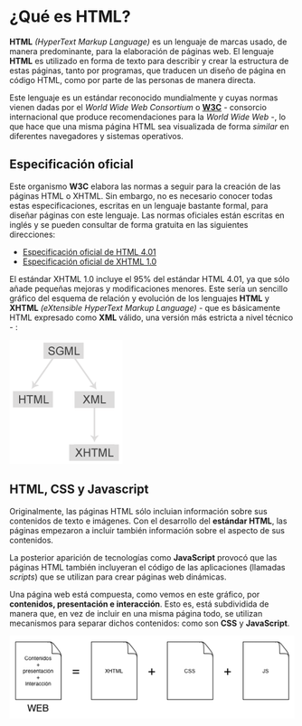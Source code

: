 # ¿Qué es HTML?

**HTML** *(HyperText Markup Language)* es un lenguaje de marcas usado, de manera predominante, para la elaboración de páginas web. El lenguaje **HTML** es utilizado en forma de texto para describir y crear la estructura de estas páginas, tanto por programas, que traducen un diseño de página en código HTML, como por parte de las personas de manera directa.

Este lenguaje es un estándar reconocido mundialmente y cuyas normas vienen dadas por el *World Wide Web Consortium* o [**W3C**](http://www.w3.org/) - consorcio internacional que produce recomendaciones para la *World Wide Web* -, lo que hace que una misma página HTML sea visualizada de forma *similar* en diferentes navegadores y sistemas operativos.

## Especificación oficial

Este organismo **W3C** elabora las normas a seguir para la creación de las páginas HTML o XHTML. Sin embargo, no es necesario conocer todas estas especificaciones, escritas en un lenguaje bastante formal, para diseñar páginas con este lenguaje.  Las normas oficiales están escritas en inglés y se pueden consultar de forma gratuita en las siguientes direcciones:

- [Especificación oficial de HTML 4.01](http://www.w3.org/TR/html401/)
- [Especificación oficial de XHTML 1.0](http://www.w3.org/TR/xhtml1/)

El estándar XHTML 1.0 incluye el 95% del estándar HTML 4.01, ya que sólo añade pequeñas mejoras y modificaciones menores. Este sería un sencillo gráfico del esquema de relación y evolución de los lenguajes **HTML** y **XHTML** *(eXtensible HyperText Markup Language)* - que es básicamente HTML expresado como **XML** válido, una versión más estricta a nivel técnico - :

![Esquema de la evolución de HTML y XHTML](../images/chapter02/xhtml.png)

## HTML, CSS y Javascript

Originalmente, las páginas HTML sólo incluian información sobre sus contenidos de texto e imágenes. Con el desarrollo del **estándar HTML**, las páginas empezaron a incluir también información sobre el aspecto de sus contenidos.

La posterior aparición de tecnologías como **JavaScript** provocó que las páginas HTML también incluyeran el código de las aplicaciones (llamadas *scripts*) que se utilizan para crear páginas web dinámicas.

Una página web está compuesta, como vemos en este gráfico, por **contenidos, presentación e interacción**. Esto es, está subdividida de manera que, en vez de incluir en una misma página todo, se utilizan mecanismos para separar dichos contenidos: como son **CSS** y **JavaScript**.

![Separación de contenidos](../images/chapter02/contenidos.png)
